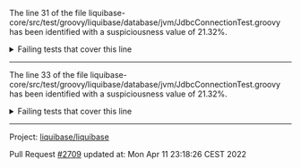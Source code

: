 The line 31 of the file liquibase-core/src/test/groovy/liquibase/database/jvm/JdbcConnectionTest.groovy has been identified with a suspiciousness value of 21.32%.

<details>
     <summary>Failing tests that cover this line</summary>

- `liquibase.database.ConnectionServiceFactoryTest#testGetDatabaseConnection`
</details>

***

The line 33 of the file liquibase-core/src/test/groovy/liquibase/database/jvm/JdbcConnectionTest.groovy has been identified with a suspiciousness value of 21.32%.

<details>
     <summary>Failing tests that cover this line</summary>

- `liquibase.database.ConnectionServiceFactoryTest#testGetDatabaseConnection`
</details>

***

Project: [liquibase/liquibase](https://github.com/liquibase/liquibase)

Pull Request [#2709](https://github.com/liquibase/liquibase/pull/2709) updated at: Mon Apr 11 23:18:26 CEST 2022